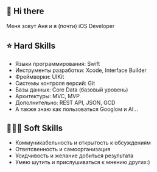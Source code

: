 ## 👋 Hi there 

Меня зовут Аня и я (почти) iOS Developer

## ⭐ Hard Skills
- Языки программирования: Swift
- Инструменты разработки: Xcode, Interface Builder
- Фреймворки: UIKit
- Системы контроля версий: Git
- Базы данных: Core Data (базовый уровень)
- Архитектуры: MVC, MVP
- Дополнительно: REST API, JSON, GCD
- А также знаю как пользоваться Googloм и AI...

## 🙋🏼‍♀️ Soft Skills
- Коммуникабельность и открытость к обсуждениям
- Ответсвенность и самоорганизация
- Усидчивость и желание добиться результата
- Умею шутить и прислушиваться к мнению других:) 

  

<!--
**andemiina/andemiina** is a ✨ _special_ ✨ repository because its `README.md` (this file) appears on your GitHub profile.

Here are some ideas to get you started:

- 🔭 I’m currently working on ...
- 🌱 I’m currently learning ...
- 👯 I’m looking to collaborate on ...
- 🤔 I’m looking for help with ...
- 💬 Ask me about ...
- 📫 How to reach me: ...
- 😄 Pronouns: ...
- ⚡ Fun fact: ...
-->
